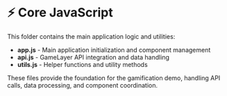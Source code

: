 # ⚡ Core JavaScript

This folder contains the main application logic and utilities:

- **app.js** - Main application initialization and component management
- **api.js** - GameLayer API integration and data handling
- **utils.js** - Helper functions and utility methods

These files provide the foundation for the gamification demo, handling API calls, data processing, and component coordination.

